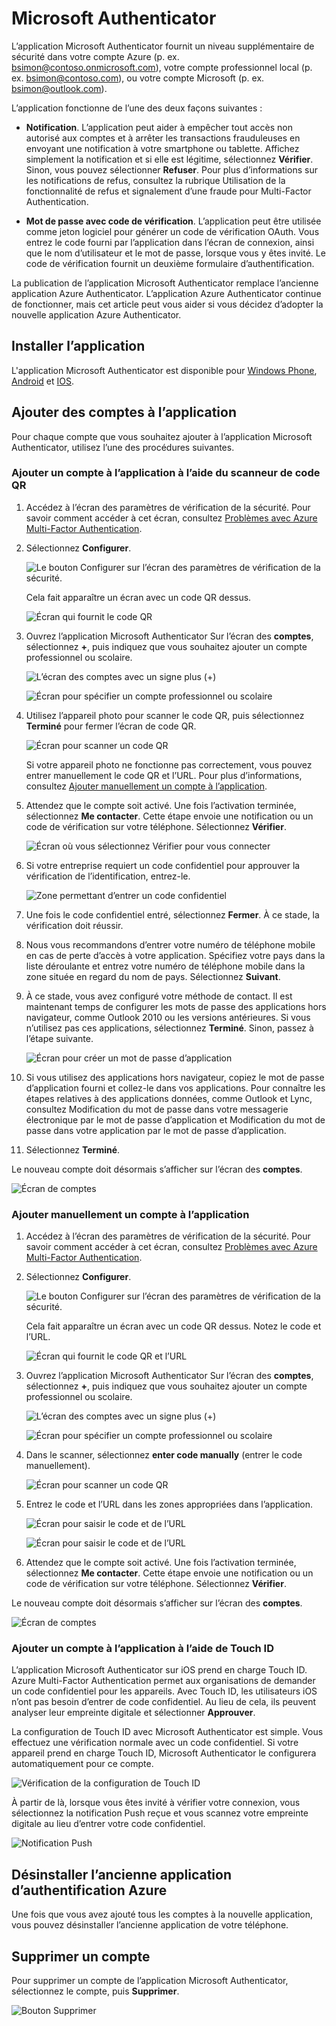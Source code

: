 <properties
	pageTitle="Application Microsoft Authenticator pour les téléphones mobiles | Microsoft Azure"
	description="Découvrez comment effectuer une mise à niveau vers la dernière version d’Azure Authenticator."
	services="multi-factor-authentication"
	documentationCenter=""
	authors="kgremban"
	manager="femila"
	editor="curtland"/>

<tags
	ms.service="multi-factor-authentication"
	ms.workload="identity"
	ms.tgt_pltfrm="na"
	ms.devlang="na"
	ms.topic="article"
	ms.date="08/22/2016"
	ms.author="kgremban"/>

# Microsoft Authenticator

L’application Microsoft Authenticator fournit un niveau supplémentaire de sécurité dans votre compte Azure (p. ex. bsimon@contoso.onmicrosoft.com), votre compte professionnel local (p. ex. bsimon@contoso.com), ou votre compte Microsoft (p. ex. bsimon@outlook.com).

L’application fonctionne de l’une des deux façons suivantes :

- **Notification**. L’application peut aider à empêcher tout accès non autorisé aux comptes et à arrêter les transactions frauduleuses en envoyant une notification à votre smartphone ou tablette. Affichez simplement la notification et si elle est légitime, sélectionnez **Vérifier**. Sinon, vous pouvez sélectionner **Refuser**. Pour plus d’informations sur les notifications de refus, consultez la rubrique Utilisation de la fonctionnalité de refus et signalement d’une fraude pour Multi-Factor Authentication.

- **Mot de passe avec code de vérification**. L’application peut être utilisée comme jeton logiciel pour générer un code de vérification OAuth. Vous entrez le code fourni par l’application dans l’écran de connexion, ainsi que le nom d’utilisateur et le mot de passe, lorsque vous y êtes invité. Le code de vérification fournit un deuxième formulaire d’authentification.

La publication de l’application Microsoft Authenticator remplace l’ancienne application Azure Authenticator. L’application Azure Authenticator continue de fonctionner, mais cet article peut vous aider si vous décidez d’adopter la nouvelle application Azure Authenticator.

## Installer l’application

L'application Microsoft Authenticator est disponible pour [Windows Phone](http://go.microsoft.com/fwlink/?Linkid=825071), [Android](http://go.microsoft.com/fwlink/?Linkid=825072) et [IOS](http://go.microsoft.com/fwlink/?Linkid=825073).

## Ajouter des comptes à l’application

Pour chaque compte que vous souhaitez ajouter à l’application Microsoft Authenticator, utilisez l’une des procédures suivantes.

### Ajouter un compte à l’application à l’aide du scanneur de code QR

1. Accédez à l’écran des paramètres de vérification de la sécurité. Pour savoir comment accéder à cet écran, consultez [Problèmes avec Azure Multi-Factor Authentication](multi-factor-authentication-end-user-manage-settings.md).

2. Sélectionnez **Configurer**.

	![Le bouton Configurer sur l’écran des paramètres de vérification de la sécurité.](./media/multi-factor-authentication-azure-authenticator/azureauthe.png)

	Cela fait apparaître un écran avec un code QR dessus.

	![Écran qui fournit le code QR](./media/multi-factor-authentication-azure-authenticator/barcode2.png)

3. Ouvrez l’application Microsoft Authenticator Sur l’écran des **comptes**, sélectionnez **+**, puis indiquez que vous souhaitez ajouter un compte professionnel ou scolaire.

	![L’écran des comptes avec un signe plus (+)](./media/multi-factor-authentication-azure-authenticator/addaccount3.png)

	![Écran pour spécifier un compte professionnel ou scolaire](./media/multi-factor-authentication-end-user-first-time-mobile-app/scan.png)

4. Utilisez l’appareil photo pour scanner le code QR, puis sélectionnez **Terminé** pour fermer l’écran de code QR.

	![Écran pour scanner un code QR](./media/multi-factor-authentication-end-user-first-time-mobile-app/scan2.png)

	Si votre appareil photo ne fonctionne pas correctement, vous pouvez entrer manuellement le code QR et l’URL. Pour plus d’informations, consultez [Ajouter manuellement un compte à l’application](#add-an-account-to-the-app-manually).

5. Attendez que le compte soit activé. Une fois l’activation terminée, sélectionnez **Me contacter**. Cette étape envoie une notification ou un code de vérification sur votre téléphone. Sélectionnez **Vérifier**.

	![Écran où vous sélectionnez Vérifier pour vous connecter](./media/multi-factor-authentication-end-user-first-time-mobile-app/verify.png)

6. Si votre entreprise requiert un code confidentiel pour approuver la vérification de l’identification, entrez-le.

	![Zone permettant d’entrer un code confidentiel](./media/multi-factor-authentication-end-user-first-time-mobile-app/scan3.png)

7. Une fois le code confidentiel entré, sélectionnez **Fermer**. À ce stade, la vérification doit réussir.
8. Nous vous recommandons d’entrer votre numéro de téléphone mobile en cas de perte d’accès à votre application. Spécifiez votre pays dans la liste déroulante et entrez votre numéro de téléphone mobile dans la zone située en regard du nom de pays. Sélectionnez **Suivant**.
9. À ce stade, vous avez configuré votre méthode de contact. Il est maintenant temps de configurer les mots de passe des applications hors navigateur, comme Outlook 2010 ou les versions antérieures. Si vous n’utilisez pas ces applications, sélectionnez **Terminé**. Sinon, passez à l’étape suivante.

	![Écran pour créer un mot de passe d’application](./media/multi-factor-authentication-end-user-first-time-mobile-app/step4.png)

10. Si vous utilisez des applications hors navigateur, copiez le mot de passe d’application fourni et collez-le dans vos applications. Pour connaître les étapes relatives à des applications données, comme Outlook et Lync, consultez Modification du mot de passe dans votre messagerie électronique par le mot de passe d’application et Modification du mot de passe dans votre application par le mot de passe d’application.
11. Sélectionnez **Terminé**.

Le nouveau compte doit désormais s’afficher sur l’écran des **comptes**.

![Écran de comptes](./media/multi-factor-authentication-azure-authenticator/accounts.png)

### Ajouter manuellement un compte à l’application

1. Accédez à l’écran des paramètres de vérification de la sécurité. Pour savoir comment accéder à cet écran, consultez [Problèmes avec Azure Multi-Factor Authentication](multi-factor-authentication-end-user-manage-settings.md).

2. Sélectionnez **Configurer**.

	![Le bouton Configurer sur l’écran des paramètres de vérification de la sécurité.](./media/multi-factor-authentication-azure-authenticator/azureauthe.png)

	Cela fait apparaître un écran avec un code QR dessus. Notez le code et l’URL.

	![Écran qui fournit le code QR et l’URL](./media/multi-factor-authentication-azure-authenticator/barcode2.png)

3. Ouvrez l’application Microsoft Authenticator Sur l’écran des **comptes**, sélectionnez **+**, puis indiquez que vous souhaitez ajouter un compte professionnel ou scolaire.

	![L’écran des comptes avec un signe plus (+)](./media/multi-factor-authentication-azure-authenticator/addaccount3.png)

	![Écran pour spécifier un compte professionnel ou scolaire](./media/multi-factor-authentication-end-user-first-time-mobile-app/scan.png)

4. Dans le scanner, sélectionnez **enter code manually** (entrer le code manuellement).

	![Écran pour scanner un code QR](./media/multi-factor-authentication-end-user-first-time-mobile-app/scan2.png)

5. Entrez le code et l’URL dans les zones appropriées dans l’application.

	![Écran pour saisir le code et de l’URL](./media/multi-factor-authentication-azure-authenticator/manual.png)

	![Écran pour saisir le code et de l’URL](./media/multi-factor-authentication-end-user-first-time-mobile-app/addaccount2.png)

6. Attendez que le compte soit activé. Une fois l’activation terminée, sélectionnez **Me contacter**. Cette étape envoie une notification ou un code de vérification sur votre téléphone. Sélectionnez **Vérifier**.

Le nouveau compte doit désormais s’afficher sur l’écran des **comptes**.

![Écran de comptes](./media/multi-factor-authentication-azure-authenticator/accounts.png)

### Ajouter un compte à l’application à l’aide de Touch ID

L’application Microsoft Authenticator sur iOS prend en charge Touch ID. Azure Multi-Factor Authentication permet aux organisations de demander un code confidentiel pour les appareils. Avec Touch ID, les utilisateurs iOS n’ont pas besoin d’entrer de code confidentiel. Au lieu de cela, ils peuvent analyser leur empreinte digitale et sélectionner **Approuver**.

La configuration de Touch ID avec Microsoft Authenticator est simple. Vous effectuez une vérification normale avec un code confidentiel. Si votre appareil prend en charge Touch ID, Microsoft Authenticator le configurera automatiquement pour ce compte.

![Vérification de la configuration de Touch ID](./media/multi-factor-authentication-azure-authenticator/touchid1.png)

À partir de là, lorsque vous êtes invité à vérifier votre connexion, vous sélectionnez la notification Push reçue et vous scannez votre empreinte digitale au lieu d’entrer votre code confidentiel.

![Notification Push](./media/multi-factor-authentication-azure-authenticator/touchid2.png)

## Désinstaller l’ancienne application d’authentification Azure

Une fois que vous avez ajouté tous les comptes à la nouvelle application, vous pouvez désinstaller l’ancienne application de votre téléphone.

## Supprimer un compte

Pour supprimer un compte de l’application Microsoft Authenticator, sélectionnez le compte, puis **Supprimer**.

![Bouton Supprimer](./media/multi-factor-authentication-azure-authenticator/remove.png)

<!---HONumber=AcomDC_0921_2016-->